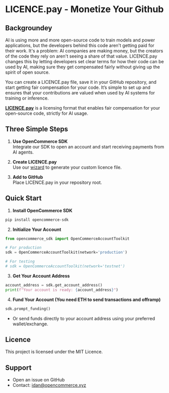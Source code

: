 # LICENCE.pay - Monetize Your Github

## Backgroundey
AI is using more and more open-source code to train models and power applications, but the developers behind this code aren't getting paid for their work. It's a problem: AI companies are making money, but the creators of the code they rely on aren't seeing a share of that value. LICENCE.pay changes this by letting developers set clear terms for how their code can be used by AI, making sure they get compensated fairly without giving up the spirit of open source.

You can create a LICENCE.pay file, save it in your GitHub repository, and start getting fair compensation for your code. It’s simple to set up and ensures that your contributions are valued when used by AI systems for training or inference.

[**LICENCE.pay**](https://licence-pay-app.vercel.app/) is a licensing format that enables fair compensation for your open-source code, strictly for AI usage. 


## Three Simple Steps

1. **Use OpenCommerce SDK**  
   Integrate our SDK to open an account and start receiving payments from AI agents.

2. **Create LICENCE.pay**  
   Use our [wizard](https://licence-pay-app.vercel.app/) to generate your custom licence file.

3. **Add to GitHub**  
   Place LICENCE.pay in your repository root.


## Quick Start

1. **Install OpenCommerce SDK**
```bash
pip install opencommerce-sdk
```

2. **Initialize Your Account**
```python
from opencommerce_sdk import OpenCommerceAccountToolkit

# For production
sdk = OpenCommerceAccountToolkit(network='production')

# For testing
# sdk = OpenCommerceAccountToolkit(network='testnet')
```

3. **Get Your Account Address**
```python
account_address = sdk.get_account_address()
print(f"Your account is ready: {account_address}")
```

4. **Fund Your Account (You need ETH to send transactions and offramp)**
```python
sdk.prompt_funding()
```
- Or send funds directly to your account address using your preferred wallet/exchange.



## Licence

This project is licensed under the MIT Licence.


## Support

- Open an issue on GitHub
- Contact: idan@opencommerce.xyz
